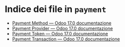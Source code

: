# Indice dei file in `payment`

- [Payment Method — Odoo 17.0 documentazione](./payment_method.md)
- [Payment Provider — Odoo 17.0 documentazione](./payment_provider.md)
- [Payment Token — Odoo 17.0 documentazione](./payment_token.md)
- [Payment Transaction — Odoo 17.0 documentazione](./payment_transaction.md)
